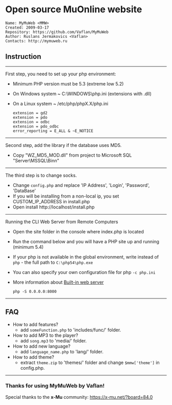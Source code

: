 # Open source MuOnline website

    Name: MyMuWeb <MMW>
    Created: 2009-03-17
    Repository: https://github.com/Vaflan/MyMuWeb
    Author: Ruslans Jermakovics <Vaflan>
    Contacts: http://mymuweb.ru


## Instruction
*********************************************************************
First step, you need to set up your php environment:
* Minimum PHP version must be 5.3 (extreme low 5.2)
* On Windows system ~ C:\WINDOWS\php.ini (extensions with .dll)
* On a Linux system ~ /etc/php/phpX.X/php.ini

      extension = gd2
      extension = pdo
      extension = odbc
      extension = pdo_odbc
      error_reporting = E_ALL & ~E_NOTICE

*********************************************************************
Second step, add the library if the database uses MD5.
* Copy "WZ_MD5_MOD.dll" from project to Microsoft SQL "Server\MSSQL\Binn\"
*********************************************************************
The third step is to change socks.
* Change `config.php` and replace 'IP Address', 'Login', 'Password', 'DataBase'
* If you will be installing from a non-local ip, you set CUSTOM_IP_ADDRESS in install.php
* Open install http://localhost/install.php
*********************************************************************
Running the CLI Web Server from Remote Computers
* Open the site folder in the console where index.php is located
* Run the command below and you will have a PHP site up and running (minimum 5.4)
* If your php is not available in the global environment, write instead of `php` - the full path to `C:\php54\php.exe`
* You can also specify your own configuration file for php `-c php.ini`
* More information about [Built-in web server](https://www.php.net/manual/en/features.commandline.webserver.php)

      php -S 0.0.0.0:8000

*********************************************************************


## FAQ
* How to add features?
    * add `someFunction.php` to 'includes/func/' folder.
* How to add MP3 to the player?
    * add `song.mp3` to 'media/' folder.
* How to add new language?
    * add `language_name.php` to 'lang/' folder.
* How to add theme?
    * extract `theme.zip` to 'themes/' folder and change `$mmw['theme']` in config.php.
*********************************************************************


### Thanks for using MyMuWeb by Vaflan!
Special thanks to the **x-Mu** community: https://x-mu.net/?board=84.0